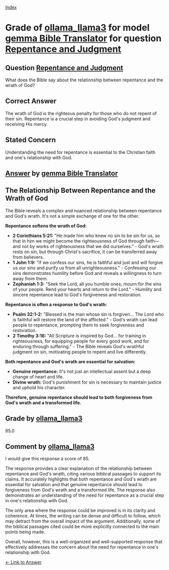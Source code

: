
[Index](../../../../index.md)
# Grade of [ollama_llama3](../../../grading_models/ollama_llama3.md) for model [gemma Bible Translator](../../../answering_models/gemma_Bible_Translator.md) for question [Repentance and Judgment](../../../questions/Repentance_and_Judgment.md)

## Question [Repentance and Judgment](../../../questions/Repentance_and_Judgment.md)
What does the Bible say about the relationship between repentance and the wrath of God?

## Correct Answer
The wrath of God is the righteous penalty for those who do not repent of their sin. Repentance is a crucial step in avoiding God's judgment and receiving His mercy.

## Stated Concern
Understanding the need for repentance is essential to the Christian faith and one's relationship with God.

## [Answer](../Repentance_and_Judgment.md) by [gemma Bible Translator](../../../answering_models/gemma_Bible_Translator.md)
## The Relationship Between Repentance and the Wrath of God

The Bible reveals a complex and nuanced relationship between repentance and God's wrath. It's not a simple exchange of one for the other.

**Repentance softens the wrath of God:**

* **2 Corinthians 5:21:** "He made him who knew no sin to be sin for us, so that in him we might become the righteousness of God through faith—and not by works of righteousness that we did ourselves." - God's wrath rests on sin, but through Christ's sacrifice, it can be transferred away from believers.
* **1 John 1:9:** "If we confess our sins, he is faithful and just and will forgive us our sins and purify us from all unrighteousness." - Confessing our sins demonstrates humility before God and reveals a willingness to turn away from them.
* **Zephaniah 1:3:** "Seek the Lord, all you humble ones; mourn for the sins of your people. Rend your hearts and return to the Lord." - Humility and sincere repentance lead to God's forgiveness and restoration.

**Repentance is often a response to God's wrath:**

* **Psalm 32:1-2:** "Blessed is the man whose sin is forgiven... The Lord who is faithful will restore the land of the afflicted." - God's wrath can lead people to repentance, prompting them to seek forgiveness and restoration.
* **2 Timothy 3:16:** "All Scripture is inspired by God... for training in righteousness, for equipping people for every good work, and for enduring through suffering." - The Bible reveals God's wrathful judgment on sin, motivating people to repent and live differently.

**Both repentance and God's wrath are essential for salvation:**

* **Genuine repentance:** It's not just an intellectual assent but a deep change of heart and life.
* **Divine wrath:** God's punishment for sin is necessary to maintain justice and uphold his character.

**Therefore, genuine repentance should lead to both forgiveness from God's wrath and a transformed life.**

## Grade by [ollama_llama3](../../../grading_models/ollama_llama3.md)
85.0

## Comment by [ollama_llama3](../../../grading_models/ollama_llama3.md)
I would give this response a score of 85.

The response provides a clear explanation of the relationship between repentance and God's wrath, citing various biblical passages to support its claims. It accurately highlights that both repentance and God's wrath are essential for salvation and that genuine repentance should lead to forgiveness from God's wrath and a transformed life. The response also demonstrates an understanding of the need for repentance as a crucial step in one's relationship with God.

The only area where the response could be improved is in its clarity and coherence. At times, the writing can be dense and difficult to follow, which may detract from the overall impact of the argument. Additionally, some of the biblical passages cited could be more explicitly connected to the main points being made.

Overall, however, this is a well-organized and well-supported response that effectively addresses the concern about the need for repentance in one's relationship with God.

[&lt;- Link to Answer](../Repentance_and_Judgment.md)
